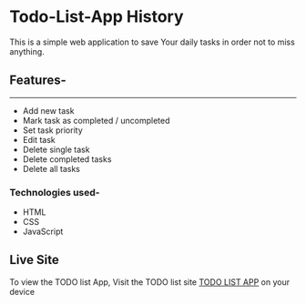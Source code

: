 # Todo-List-App History

This is a simple web application to save Your daily tasks in order not to miss anything.

## Features-

---

* Add new task
* Mark task as completed / uncompleted
* Set task priority
* Edit task
* Delete single task
* Delete completed tasks
* Delete all tasks

### Technologies used-

* HTML
* CSS
* JavaScript

## Live Site

To view the TODO list App, Visit the TODO list site [TODO LIST APP](https://my-chabot.onrender.com) on your device

